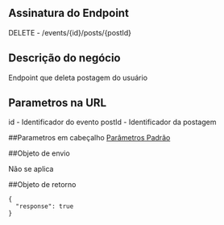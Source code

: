 ## Assinatura do Endpoint

DELETE - /events/{id}/posts/{postId}

## Descrição do negócio
Endpoint que deleta postagem do usuário

## Parametros na URL
id - Identificador do evento
postId - Identificador da postagem

##Parametros em cabeçalho
[Parâmetros Padrão](/API-\(Endpoints\)/Parâmetros-Padrão)

##Objeto de envio

Não se aplica


##Objeto de retorno

```
{
  "response": true
}
```